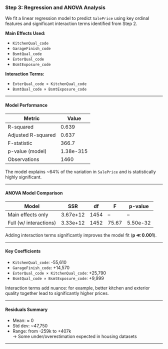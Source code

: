 ###  Step 3: Regression and ANOVA Analysis

We fit a linear regression model to predict `SalePrice` using key ordinal features and significant interaction terms identified from Step 2.

**Main Effects Used:**
- `KitchenQual_code`
- `GarageFinish_code`
- `BsmtQual_code`
- `ExterQual_code`
- `BsmtExposure_code`

**Interaction Terms:**
- `ExterQual_code × KitchenQual_code`
- `BsmtQual_code × BsmtExposure_code`

---

####  Model Performance

| Metric               | Value       |
|----------------------|-------------|
| R-squared            | 0.639       |
| Adjusted R-squared   | 0.637       |
| F-statistic          | 366.7       |
| p-value (model)      | 1.38e-315    |
| Observations         | 1460        |

The model explains ~64% of the variation in `SalePrice` and is statistically highly significant.

---

####  ANOVA Model Comparison

| Model               | SSR          | df    | F       | p-value       |
|---------------------|--------------|-------|---------|---------------|
| Main effects only   | 3.67e+12     | 1454  | –       | –             |
| Full (w/ interactions) | 3.33e+12  | 1452  | 75.67   | 5.50e-32      |

Adding interaction terms significantly improves the model fit (**p ≪ 0.001**).

---

####  Key Coefficients

- `KitchenQual_code`: -55,610  
- `GarageFinish_code`: +14,570  
- `ExterQual_code × KitchenQual_code`: +25,790  
- `BsmtQual_code × BsmtExposure_code`: +9,999  

Interaction terms add nuance: for example, better kitchen and exterior quality together lead to significantly higher prices.

---

####  Residuals Summary

- Mean: ≈ 0  
- Std dev: ~47,750  
- Range: from -259k to +407k  
→ Some under/overestimation expected in housing datasets

---